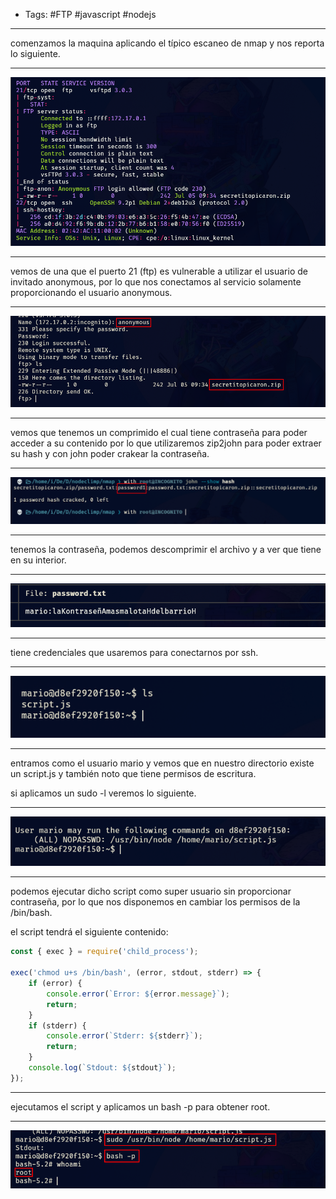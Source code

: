 - Tags: #FTP #javascript #nodejs
____
comenzamos la maquina aplicando el típico escaneo de nmap y nos reporta lo siguiente.
_____
![](attachment/6684151bcd3bf3ca98c91e7e3bab02ed.png)
_____
vemos de una que el puerto 21 (ftp) es vulnerable a utilizar el usuario de invitado anonymous, por lo que nos conectamos al servicio solamente proporcionando el usuario anonymous.
_____
![](attachment/859a86d39f09b7766e73907fa8388cc1.png)
___
vemos que tenemos un comprimido el cual tiene contraseña para poder acceder a su contenido por lo que utilizaremos zip2john para poder extraer su hash y con john poder crakear la contraseña.
_____
![](attachment/c5601b6e58a277b42071b01ac29fd45a.png)
____
tenemos la contraseña, podemos descomprimir el archivo y a ver que tiene en su interior.
___
![](attachment/a1fc382d10ba35cb9c6f0d1426287e35.png)
_____
tiene credenciales que usaremos para conectarnos por ssh.
____
![](attachment/83fa19b975694465c1c65476dab9c2a8.png)
_____
entramos como el usuario mario y vemos que en nuestro directorio existe un script.js y también noto que tiene permisos de escritura.

si aplicamos un sudo -l veremos lo siguiente.
______
![](attachment/4a4da3c4836e14d08eba749e1b8ab3af.png)
____
podemos ejecutar dicho script como super usuario sin proporcionar contraseña, por lo que nos disponemos en cambiar los permisos de la /bin/bash.

el script tendrá el siguiente contenido:

```javascript
const { exec } = require('child_process');

exec('chmod u+s /bin/bash', (error, stdout, stderr) => {
    if (error) {
        console.error(`Error: ${error.message}`);
        return;
    }
    if (stderr) {
        console.error(`Stderr: ${stderr}`);
        return;
    }
    console.log(`Stdout: ${stdout}`);
});
```

_____
ejecutamos el script y aplicamos un bash -p para obtener root.
_____
![](attachment/30d0479a98cbd0f4cd981bcb64b0e1f9.png)
